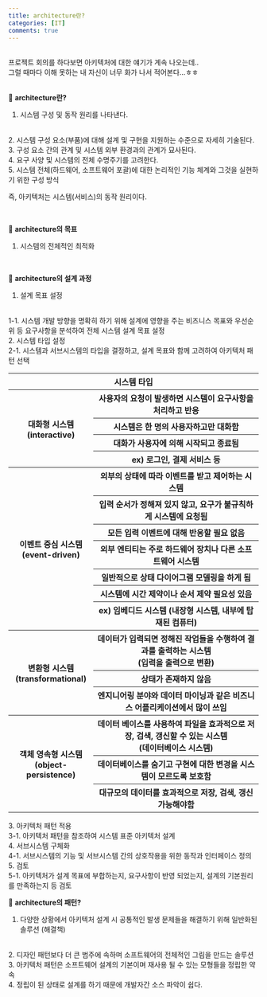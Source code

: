 ```yaml
---
title: architecture란?
categories: [IT]
comments: true
---
```


<br>
프로젝트 회의를 하다보면 아키텍처에 대한 얘기가 계속 나오는데..<br>
그럴 때마다 이해 못하는 내 자신이 너무 화가 나서 적어본다...ㅎㅎ<br>
<br>

🤔 <strong>architecture란?</strong>
<br>
1. 시스템 구성 및 동작 원리를 나타낸다.
<br>
2. 시스템 구성 요소(부품)에 대해 설계 및 구현을 지원하는 수준으로 자세히 기술된다.
<br>
3. 구성 요소 간의 관계 및 시스템 외부 환경과의 관계가 묘사된다.
<br>
4. 요구 사양 및 시스템의 전체 수명주기를 고려한다.
<br>
5. 시스템 전체(하드웨어, 소프트웨어 포괄)에 대한 논리적인 기능 체계와 그것을 실현하기 위한 구성 방식
<br>

즉, 아키텍처는 시스템(서비스)의 동작 원리이다.

<br>

🤔 <strong>architecture의 목표</strong>
<br>
1. 시스템의 전체적인 최적화

<br>

🤔 <strong>architecture의 설계 과정</strong>
<br>
1. 설계 목표 설정
<br>
1-1. 시스템 개발 방향을 명확히 하기 위해 설계에 영향을 주는 비즈니스 목표와 우선순위 등 요구사항을 분석하여 전체 시스템 설계 목표 설정
<br>
2. 시스템 타입 설정
<br>
 2-1. 시스템과 서브시스템의 타입을 결정하고, 설계 목표와 함께 고려하여 아키텍처 패턴 선택
<br>
    <table class="table table-striped table-bordered">
        <thead>
            <tr>
                <th colspan="2">시스템 타입</th>
            </tr>
        </thead>
        <tbody>
            <tr>
                <th rowspan="4">대화형 시스템<br>(interactive)</th>
                <th>사용자의 요청이 발생하면 시스템이 요구사항을 처리하고 반응</th>
            </tr>
            <tr>
                <th>시스템은 한 명의 사용자하고만 대화함</th>
            </tr>
            <tr>
                <th>대화가 사용자에 의해 시작되고 종료됨</th>
            </tr>
            <tr>
                <th>ex) 로그인, 결제 서비스 등</th>
            </tr>                           
            <tr>  
                <th rowspan="7">이벤트 중심 시스템<br>(event-driven)</th>
                <th>외부의 상태에 따라 이벤트를 받고 제어하는 시스템</th>
            </tr> 
            <tr>
                <th>입력 순서가 정해져 있지 않고, 요구가 불규칙하게 시스템에 요청됨</th>
            </tr>
            <tr>
                <th>모든 입력 이벤트에 대해 반응할 필요 없음</th>
            </tr>                        
            <tr>
                <th>외부 엔티티는 주로 하드웨어 장치나 다른 소프트웨어 시스템</th>
            </tr>  
            <tr>
                <th>일반적으로 상태 다이어그램 모델링을 하게 됨</th>
            </tr>                                               
            <tr>
                <th>시스템에 시간 제약이나 순서 제약 필요성 있음</th>
            </tr>      
            <tr>
                <th>ex) 임베디드 시스템 (내장형 시스템, 내부에 탑재된 컴퓨터)</th>
            </tr>                                                       
            <tr>
                <th rowspan="3">변환형 시스템<br>(transformational)</th>
                <th>데이터가 입력되면 정해진 작업들을 수행하여 결과를 출력하는 시스템<br>(입력을 출력으로 변환)</th>
            </tr>  
            <tr>
                <th>상태가 존재하지 않음</th>
            </tr>                     
            <tr>
                <th>엔지니어링 분야와 데이터 마이닝과 같은 비즈니스 어플리케이션에서 많이 쓰임</th>
            </tr>                                 
            <tr>
                <th rowspan="3">객체 영속형 시스템<br>(object-persistence)</th>
                <th>데이터 베이스를 사용하여 파일을 효과적으로 저장, 검색, 갱신할 수 있는 시스템<br>(데이터베이스 시스템)</th>
            </tr> 
            <tr>
                <th>데이터베이스를 숨기고 구현에 대한 변경을 시스템이 모르도록 보호함</th>
            </tr>          
            <tr>
                <th>대규모의 데이터를 효과적으로 저장, 검색, 갱신 가능해야함</th>
            </tr>                 
        </tbody>
    </table>
3. 아키텍처 패턴 적용
<br>
 3-1. 아키텍처 패턴을 참조하여 시스템 표준 아키텍처 설계
<br>
4. 서브시스템 구체화
<br>
 4-1. 서브시스템의 기능 및 서브시스템 간의 상호작용을 위한 동작과 인터페이스 정의
<br>
5. 검토
<br>
 5-1. 아키텍처가 설계 목표에 부합하는지, 요구사항이 반영 되었는지, 설계의 기본원리를 만족하는지 등 검토

<br>

🤔 <strong>architecture의 패턴?</strong>
<br>
1. 다양한 상황에서 아키텍처 설계 시 공통적인 발생 문제들을 해결하기 위해 일반화된 솔루션 (해결책)
<br>
2. 디자인 패턴보다 더 큰 범주에 속하며 소프트웨어의 전체적인 그림을 만드는 솔루션
<br>
3. 아키텍처 패턴은 소프트웨어 설계의 기본이며 재사용 될 수 있는 모형들을 정립한 약속
<br>
4. 정립이 된 상태로 설계를 하기 때문에 개발자간 소스 파악이 쉽다.
<br>
